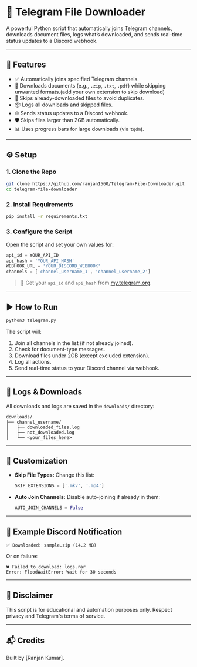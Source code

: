 
# 📁 Telegram File Downloader

A powerful Python script that automatically joins Telegram channels, downloads document files, logs what’s downloaded, and sends real-time status updates to a Discord webhook.

---

## 🚀 Features

- ✅ Automatically joins specified Telegram channels.
- 📁 Downloads documents (e.g., `.zip`, `.txt`, `.pdf`) while skipping unwanted formats.(add your own extension to skip download)
- 🔄 Skips already-downloaded files to avoid duplicates.
- 📦 Logs all downloads and skipped files.
- 🌐 Sends status updates to a Discord webhook.
- 🛡️ Skips files larger than 2GB automatically.
- 📊 Uses progress bars for large downloads (via `tqdm`).

---

## ⚙️ Setup

### 1. Clone the Repo

```bash
git clone https://github.com/ranjan1560/Telegram-File-Downloader.git
cd telegram-file-downloader
```

### 2. Install Requirements

```bash
pip install -r requirements.txt
```

### 3. Configure the Script

Open the script and set your own values for:

```python
api_id = YOUR_API_ID
api_hash = 'YOUR_API_HASH'
WEBHOOK_URL = 'YOUR_DISCORD_WEBHOOK'
channels = ['channel_username_1', 'channel_username_2']
```

> 🔑 Get your `api_id` and `api_hash` from [my.telegram.org](https://my.telegram.org/).

---

## ▶️ How to Run

```bash
python3 telegram.py
```

The script will:

1. Join all channels in the list (if not already joined).
2. Check for document-type messages.
3. Download files under 2GB (except excluded extension).
4. Log all actions.
5. Send real-time status to your Discord channel via webhook.

---

## 📁 Logs & Downloads

All downloads and logs are saved in the `downloads/` directory:

```
downloads/
├── channel_username/
│   ├── downloaded_files.log
│   ├── not_downloaded.log
│   └── <your_files_here>
```

---

## 🧩 Customization

- **Skip File Types:** Change this list:
  ```python
  SKIP_EXTENSIONS = ['.mkv', '.mp4']
  ```

- **Auto Join Channels:** Disable auto-joining if already in them:
  ```python
  AUTO_JOIN_CHANNELS = False
  ```

---

## 🧪 Example Discord Notification

```
✅ Downloaded: sample.zip (14.2 MB)
```

Or on failure:
```
❌ Failed to download: logs.rar
Error: FloodWaitError: Wait for 30 seconds
```

---

## 🛑 Disclaimer

This script is for educational and automation purposes only. Respect privacy and Telegram's terms of service.

---

## 📬 Credits

Built by [Ranjan Kumar].
